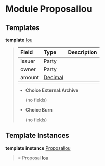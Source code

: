 # <a name="module-proposaliou-96142"></a>Module ProposalIou

## Templates

<a name="type-proposaliou-iou-51326"></a>**template** [Iou](#type-proposaliou-iou-51326)

> | Field                                                                                  | Type                                                                                   | Description |
> | :------------------------------------------------------------------------------------- | :------------------------------------------------------------------------------------- | :---------- |
> | issuer                                                                                 | Party                                                                                  |  |
> | owner                                                                                  | Party                                                                                  |  |
> | amount                                                                                 | [Decimal](https://docs.daml.com/daml/reference/base.html#type-ghc-types-decimal-54602) |  |
> 
> * **Choice External:Archive**
>   
>   (no fields)
> 
> * **Choice Burn**
>   
>   (no fields)

## Template Instances

<a name="type-proposaliou-proposaliou-81988"></a>**template instance** [ProposalIou](#type-proposaliou-proposaliou-81988)

> = Proposal [Iou](#type-proposaliou-iou-51326)
